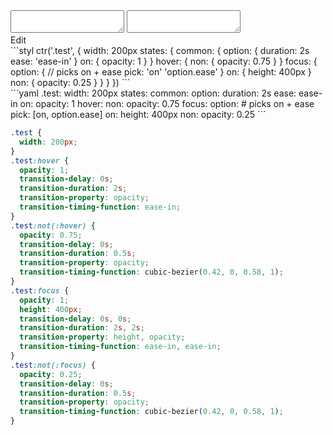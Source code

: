 <div data-size="690" class="code-cont" data-example="pick">
    <div class="code">
        <div class="code-wrap">
            <textarea id="stylus"></textarea>
            <textarea id="css"></textarea>
            <div class="edit-code">
                <span>Edit</span>
            </div>
        </div>
    </div>
</div>


<div data-size="690" data-examples="stylus"></div>
```styl
ctr('.test', {
  width: 200px
  states: {
    common: {
      option: {
        duration: 2s
        ease: 'ease-in'
      }
      on: {
        opacity: 1
      }
    }
    hover: {
      non: {
        opacity: 0.75
      }
    }
    focus: {
      option: {
        // picks on + ease
        pick: 'on' 'option.ease'
      }
      on: {
        height: 400px
      }
      non: {
        opacity: 0.25
      }
    }
  }
})
```

<div data-size="690" data-examples="yaml"></div>
```yaml
.test:
  width: 200px
  states:
    common:
      option:
        duration: 2s
        ease: ease-in
      on:
        opacity: 1
    hover:
      non:
        opacity: 0.75
    focus:
      option:
        # picks on + ease
        pick: [on, option.ease]
      on:
        height: 400px
      non:
        opacity: 0.25
```

```css
.test {
  width: 200px;
}
.test:hover {
  opacity: 1;
  transition-delay: 0s;
  transition-duration: 2s;
  transition-property: opacity;
  transition-timing-function: ease-in;
}
.test:not(:hover) {
  opacity: 0.75;
  transition-delay: 0s;
  transition-duration: 0.5s;
  transition-property: opacity;
  transition-timing-function: cubic-bezier(0.42, 0, 0.58, 1);
}
.test:focus {
  opacity: 1;
  height: 400px;
  transition-delay: 0s, 0s;
  transition-duration: 2s, 2s;
  transition-property: height, opacity;
  transition-timing-function: ease-in, ease-in;
}
.test:not(:focus) {
  opacity: 0.25;
  transition-delay: 0s;
  transition-duration: 0.5s;
  transition-property: opacity;
  transition-timing-function: cubic-bezier(0.42, 0, 0.58, 1);
}
```
<div class="cf"></div>
